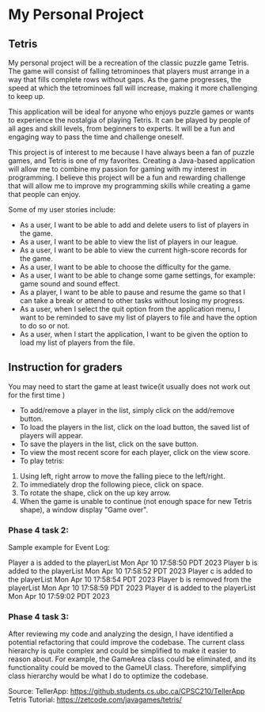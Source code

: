 # My Personal Project

## Tetris
My personal project will be a recreation of the classic puzzle game Tetris. The game will consist of falling tetrominoes that players must arrange in a way that fills complete rows without gaps. As the game progresses, the speed at which the tetrominoes fall will increase, making it more challenging to keep up.

This application will be ideal for anyone who enjoys puzzle games or wants to experience the nostalgia of playing Tetris. It can be played by people of all ages and skill levels, from beginners to experts. It will be a fun and engaging way to pass the time and challenge oneself.

This project is of interest to me because I have always been a fan of puzzle games, and Tetris is one of my favorites. Creating a Java-based application will allow me to combine my passion for gaming with my interest in programming. I believe this project will be a fun and rewarding challenge that will allow me to improve my programming skills while creating a game that people can enjoy.

Some of my user stories include:
- As a user, I want to be able to add and delete users to list of players in the game.
- As a user, I want to be able to view the list of players in our league.
- As a user, I want to be able to view the current high-score records for the game.
- As a user, I want to be able to choose the difficulty for the game.
- As a user, I want to be able to change some game settings, for example: game sound and sound effect.
- As a player, I want to be able to pause and resume the game so that I can take a break or attend to other tasks without losing my progress.
- As a user, when I select the quit option from the application menu, I want to be reminded to save my list of players to file and have the option to do so or not.
- As a user, when I start the application, I want to be given the option to load my list of players from the file.

## Instruction for graders
You may need to start the game at least twice(it usually does not work out for the first time )
     
- To add/remove a player in the list, simply click on the add/remove button.
- To load the players in the list, click on the load button, the saved list of players will appear.
- To save the players in the list, click on the save button.
- To view the most recent score for each player, click on the view score.
- To play tetris:
1. Using left, right arrow to move the falling piece to the left/right.
2. To immediately drop the following piece, click on space.
3. To rotate the shape, click on the up key arrow.
4. When the game is unable to continue (not enough space for new Tetris shape), a window display "Game over".

### Phase 4 task 2:
Sample example for Event Log:

Player a is added to the playerList Mon Apr 10 17:58:50 PDT 2023
Player b is added to the playerList Mon Apr 10 17:58:52 PDT 2023
Player c is added to the playerList Mon Apr 10 17:58:54 PDT 2023
Player b is removed from the playerList Mon Apr 10 17:58:59 PDT 2023
Player d is added to the playerList Mon Apr 10 17:59:02 PDT 2023

### Phase 4 task 3:
After reviewing my code and analyzing the design, I have identified a potential refactoring that could improve the 
codebase. The current class hierarchy is quite complex and could be simplified to make it easier to reason about. 
For example, the GameArea class could be eliminated, and its functionality could be moved to the GameUI class.
Therefore, simplifying class hierarchy would be what I do to optimize the codebase.

Source:
TellerApp: https://github.students.cs.ubc.ca/CPSC210/TellerApp
Tetris Tutorial: https://zetcode.com/javagames/tetris/